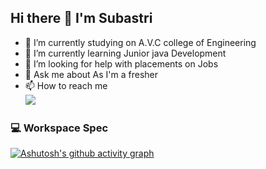 ## Hi there 👋  I'm Subastri


- 🔭 I’m currently studying on A.V.C college of Engineering
- 🌱 I’m currently learning Junior java Development
- 🤔 I’m looking for help with placements on Jobs
- 💬 Ask me about As I'm  a fresher 
- 📫 How to reach me
     <br />[<img src="https://img.shields.io/badge/LinkedIn-0077B5?style=for-the-badge&logo=linkedin&logoColor=white" />](https://www.linkedin.com/in/subastri-p)
### 💻 Workspace Spec
[![Ashutosh's github activity graph](https://github-readme-activity-graph.vercel.app/graph?username=Subastri&bg_color=231f21&color=4c9e91&line=1a818e&point=18a534&area=true&hide_border=true)](https://github.com/ashutosh00710/github-readme-activity-graph)
